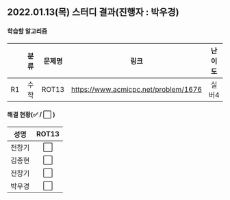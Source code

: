 ## 2022.01.13(목) 스터디 결과(진행자 : 박우경)

#### 학습할 알고리즘

|      | 분류 | 문제명 |                 링크                 | 난이도 |
| :--: | :--: | :----: | :----------------------------------: | :----: |
|  R1  | 수학 | ROT13  | https://www.acmicpc.net/problem/1676 | 실버4  |

#### 해결 현황(:white_check_mark: / :white_large_square:  )

|  성명  |        ROT13         |
| :----: | :------------------: |
| 전창기 |  :white_large_square:  |
| 김종현 | :white_large_square: |
| 전창기 | :white_large_square: |
| 박우경 | :white_large_square: |

